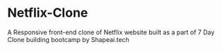 # Netflix-Clone
A Responsive front-end clone of Netflix website built as a part of 7 Day Clone building bootcamp by Shapeai.tech
